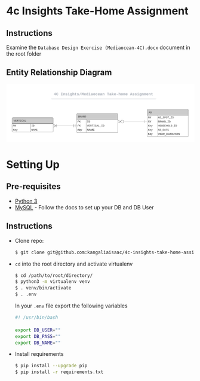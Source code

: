 # 4c Insights Take-Home Assignment

## Instructions 

Examine the ``Database Design Exercise (Mediaocean-4C).docx`` document in the root folder

## Entity Relationship Diagram

![ERD Database Logical Design](Database-ERD.png)

# Setting Up

## Pre-requisites
- [Python 3](https://www.python.org/)
- [MySQL](https://dev.mysql.com/) - Follow the docs to set up your DB and DB User
 
## Instructions

* Clone repo:

  ```bash
  $ git clone git@github.com:kangaliaisaac/4c-insights-take-home-assignment.git
  ```

* `cd` into the root directory and activate virtualenv

    ```bash
    $ cd /path/to/root/directory/
    $ python3 -m virtualenv venv
    $ . venv/bin/activate
    $ . .env
    ```
  
    In your ``.env`` file export the following variables
    
    ```bash
    #! /usr/bin/bash

    export DB_USER=""
    export DB_PASS=""
    export DB_NAME=""

    ```
 
* Install requirements

    ```bash
    $ pip install --upgrade pip
    $ pip install -r requirements.txt
    ```
